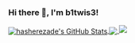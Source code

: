 ### Hi there 👋, I'm b1twis3!

<a href="https://hasherezade.net">
  <img align="center" src="https://github-readme-stats.vercel.app/api?username=leoid&show_icons=true&line_height=33&count_private=true&theme=dark" alt="hasherezade's GitHub Stats" />
</a>

<a href="https://hasherezade.net">
  <img align="center" src="https://github-readme-stats.vercel.app/api/top-langs/?username=leoid&&hide=cmake&langs_count=4&line_height=35&theme=dark" />
</a>

<a href="https://twitter.com/fasthm00">
  <img src="https://img.shields.io/twitter/follow/fasthm00?style=for-the-badge&logo=twitter&&labelColor=1f1f1f&color=5fffaf" />
</a>



